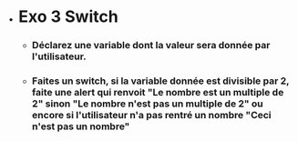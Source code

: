 - # Exo 3 Switch
    - ### Déclarez une variable dont la valeur sera donnée par l'utilisateur.

    - ### Faites un switch, si la variable donnée est divisible par 2, faite une alert qui renvoit "Le nombre est un multiple de 2" sinon "Le nombre n'est pas un multiple de 2" ou encore si l'utilisateur n'a pas rentré un nombre "Ceci n'est pas un nombre"